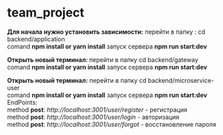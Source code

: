 # team_project

<div><b>Для начала нужно установить зависимости:</b>
перейти в папку : cd backend/application <div>comand <b> npm install or yarn install </b>
запуск сервера <b> npm run start:dev</b></div></div>

<b><div>Открыть новый терминал: </b>
перейти в папку cd backend/gateway <div> comand <b> npm install or yarn install</b>
запуск сервера <b>npm run start:dev</b></div></div>


<div><b>Открыть новый терминал:</b>
перейти в папку cd backend/microservice-user <div> comand <b>npm install or yarn install</b>
запуск сервера <b>npm run start:dev</b></div></div>

<div></div>
<div>EndPoints:</div>
<div>method <b>post</b>:  <i>http://localhost:3001/user/register</i>  - регистрация</div>
<div>method <b>post</b>:  <i>http://localhost:3001/user/login</i>  - авторизация</div>
<div>method <b>post</b>:  <i>http://localhost:3001/user/forgot</i>  - восстановление пароля</div>
